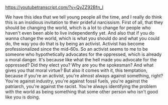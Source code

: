 https://youtubetranscript.com/?v=QyZZ92Bfn_I

 We have this idea that we tell young people all the time, and I really do think this is an insidious invitation to their prideful narcissism. First of all, that they should be changing the world, which is a lot to change for people who haven't even been able to live independently yet. And also that if you do wanna change the world, which is what you should do and what you could do, the way you do that is by being an activist. Activist has become professionalized since the mid-60s. So an activist seems to me to be someone who hypothetically advocates for the oppressed, which is already a moral danger. It's because like what the hell made you advocate for the oppressed? Did they elect you? Why are you the spokesman? And what gives you that moral virtue? But also it comes with it, this temptation, because if you're an activist, you're almost always against something, right? You're against industry, you're against fossil fuels, you're against the patriarch, you're against the racist. You're always identifying the problem with the world as being something that some other person who isn't good like you is doing.